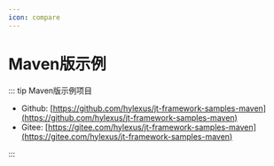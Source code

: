 ```yaml
---
icon: compare
---
```


# Maven版示例

::: tip Maven版示例项目

- Github: [https://github.com/hylexus/jt-framework-samples-maven](https://github.com/hylexus/jt-framework-samples-maven)
- Gitee: [https://gitee.com/hylexus/jt-framework-samples-maven](https://gitee.com/hylexus/jt-framework-samples-maven)

:::
